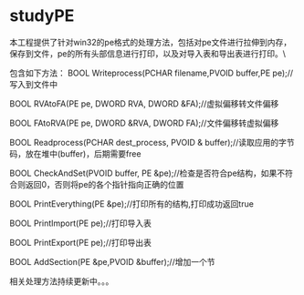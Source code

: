 # studyPE

本工程提供了针对win32的pe格式的处理方法，包括对pe文件进行拉伸到内存，保存到文件，pe的所有头部信息进行打印，以及对导入表和导出表进行打印。\



包含如下方法：
BOOL Writeprocess(PCHAR filename,PVOID buffer,PE pe);//写入到文件中

BOOL RVAtoFA(PE pe, DWORD RVA, DWORD &FA);//虚拟偏移转文件偏移

BOOL FAtoRVA(PE pe, DWORD &RVA, DWORD FA);//文件偏移转虚拟偏移

BOOL Readprocess(PCHAR dest_process, PVOID & buffer);//读取应用的字节码，放在堆中(buffer)，后期需要free

BOOL CheckAndSet(PVOID buffer, PE &pe);//检查是否符合pe结构，如果不符合则返回0，否则将pe的各个指针指向正确的位置

BOOL PrintEverything(PE &pe);//打印所有的结构,打印成功返回true

BOOL PrintImport(PE pe);//打印导入表

BOOL PrintExport(PE pe);//打印导出表

BOOL AddSection(PE &pe,PVOID &buffer);//增加一个节

相关处理方法持续更新中。。。
